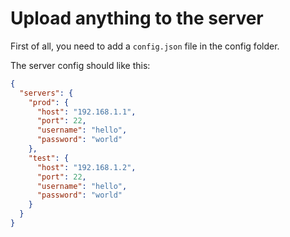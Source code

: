 # Upload anything to the server

First of all, you need to add a `config.json` file in the config folder.

The server config should like this:

```json
{
  "servers": {
    "prod": {
      "host": "192.168.1.1",
      "port": 22,
      "username": "hello",
      "password": "world"
    },
    "test": {
      "host": "192.168.1.2",
      "port": 22,
      "username": "hello",
      "password": "world"
    }
  }
}
```
